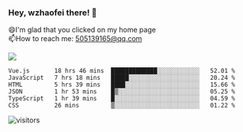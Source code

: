 ### Hey, wzhaofei there! 👋

😄I'm glad that you clicked on my home page<br>
📫How to reach me: 505139165@qq.com<br>

![](https://github-readme-stats.vercel.app/api?username=wang-zhaofei&show_icons=true)

<!--START_SECTION:waka-->

```text
Vue.js       18 hrs 46 mins  █████████████░░░░░░░░░░░░   52.01 %
JavaScript   7 hrs 18 mins   █████░░░░░░░░░░░░░░░░░░░░   20.24 %
HTML         5 hrs 39 mins   ████░░░░░░░░░░░░░░░░░░░░░   15.66 %
JSON         1 hr 53 mins    █▒░░░░░░░░░░░░░░░░░░░░░░░   05.25 %
TypeScript   1 hr 39 mins    █░░░░░░░░░░░░░░░░░░░░░░░░   04.59 %
CSS          26 mins         ▒░░░░░░░░░░░░░░░░░░░░░░░░   01.22 %
```

<!--END_SECTION:waka-->

![visitors](https://visitor-badge.glitch.me/badge?page_id=wzhaofei)


<!--
**wzhaofei/wzhaofei** is a ✨ _special_ ✨ repository because its `README.md` (this file) appears on your GitHub profile.

[<img align="right" width="50%" src="https://github-readme-stats.vercel.app/api?username=wzhaofei&show_icons=true">](https://metrics.lecoq.io/wzhaofei#gh-light-mode-only)

Here are some ideas to get you started:

- 🔭 I’m currently working on ...
- 🌱 I’m currently learning ...
- 👯 I’m looking to collaborate on ...
- 🤔 I’m looking for help with ...
- 💬 Ask me about ...
- 📫 How to reach me: ...
- 😄 Pronouns: ...
- ⚡ Fun fact: ...
-->
